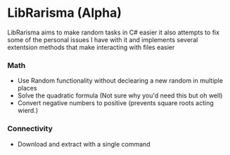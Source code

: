 # LibRarisma (Alpha)

LibRarisma aims to make random tasks in C# easier it also attempts to fix some of the personal issues I have with it and implements several extentsion methods that make interacting with files easier


### Math
 - Use Random functionality without declearing a new random in multiple places
 - Solve the quadratic formula (Not sure why you'd need this but oh well)
 - Convert negative numbers to positive (prevents square roots acting wierd.)

### Connectivity
 - Download and extract with a single command
